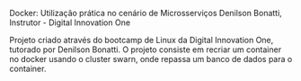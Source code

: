 Docker: Utilização prática no cenário de Microsserviços
Denilson Bonatti, Instrutor - Digital Innovation One

Projeto criado através do bootcamp de Linux da Digital Innovation One, tutorado por Denilson Bonatti.
O projeto consiste em recriar um container no docker usando o cluster swarn, onde repassa um banco de dados para o container.
